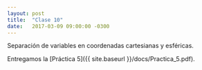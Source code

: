 ```yaml
---
layout: post
title:  "Clase 10"
date:   2017-03-09 09:00:00 -0300
---
```

Separación de variables en coordenadas cartesianas y esféricas.

Entregamos la [Práctica 5]({{ site.baseurl }}/docs/Practica_5.pdf).
